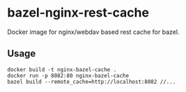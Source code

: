 # bazel-nginx-rest-cache
Docker image for nginx/webdav based rest cache for bazel.

## Usage
```
docker build -t nginx-bazel-cache . 
docker run -p 8082:80 nginx-bazel-cache
bazel build --remote_cache=http://localhost:8082 //...
```
